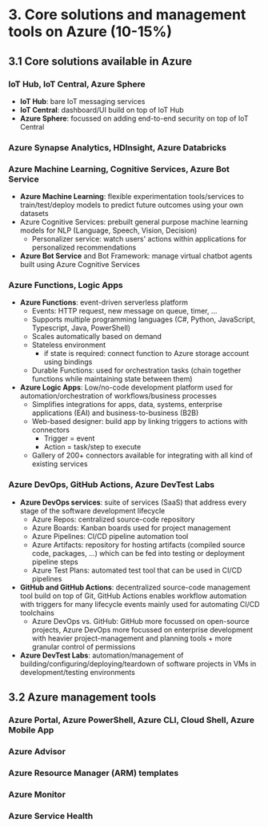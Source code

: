 # 3. Core solutions and management tools on Azure (10-15%)
## 3.1 Core solutions available in Azure
### IoT Hub, IoT Central, Azure Sphere
- **IoT Hub**: bare IoT messaging services
- **IoT Central**: dashboard/UI build on top of IoT Hub
- **Azure Sphere**: focussed on adding end-to-end security on top of IoT Central

### Azure Synapse Analytics, HDInsight, Azure Databricks

### Azure Machine Learning, Cognitive Services, Azure Bot Service
- **Azure Machine Learning**: flexible experimentation tools/services to train/test/deploy models to predict future outcomes using your own datasets
- Azure Cognitive Services: prebuilt general purpose machine learning models for NLP (Language, Speech, Vision, Decision)
    - Personalizer service: watch users' actions within applications for personalized recommendations
- **Azure Bot Service** and Bot Framework: manage virtual chatbot agents built using Azure Cognitive Services

### Azure Functions, Logic Apps
- **Azure Functions**: event-driven serverless platform
    - Events: HTTP request, new message on queue, timer, ...
    - Supports multiple programming languages (C#, Python, JavaScript, Typescript, Java, PowerShell)
    - Scales automatically based on demand
    - Stateless environment
        - if state is required: connect function to Azure storage account using bindings
    - Durable Functions: used for orchestration tasks (chain together functions while maintaining state between them)
- **Azure Logic Apps**: Low/no-code development platform used for automation/orchestration of workflows/business processes
    - Simplifies integrations for apps, data, systems, enterprise applications (EAI) and business-to-business (B2B)
    - Web-based designer: build app by linking triggers to actions with connectors
        - Trigger = event
        - Action = task/step to execute
    - Gallery of 200+ connectors available for integrating with all kind of existing services

### Azure DevOps, GitHub Actions, Azure DevTest Labs
- **Azure DevOps services**: suite of services (SaaS) that address every stage of the software development lifecycle
    - Azure Repos: centralized source-code repository
    - Azure Boards: Kanban boards used for project management
    - Azure Pipelines: CI/CD pipeline automation tool
    - Azure Artifacts: repository for hosting artifacts (compiled source code, packages, ...) which can be fed into testing or deployment pipeline steps
    - Azure Test Plans: automated test tool that can be used in CI/CD pipelines
- **GitHub and GitHub Actions**: decentralized source-code management tool build on top of Git, GitHub Actions enables workflow automation with triggers for many lifecycle events mainly used for automating CI/CD toolchains
    - Azure DevOps vs. GitHub: GitHub more focussed on open-source projects, Azure DevOps more focussed on enterprise development with heavier project-management and planning tools + more granular control of permissions
- **Azure DevTest Labs**: automation/management of building/configuring/deploying/teardown of software projects in VMs in development/testing environments


## 3.2 Azure management tools
### Azure Portal, Azure PowerShell, Azure CLI, Cloud Shell, Azure Mobile App

### Azure Advisor
### Azure Resource Manager (ARM) templates
### Azure Monitor
### Azure Service Health